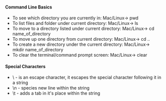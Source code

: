 #### Command Line Basics
- To see which directory you are currently in: Mac/Linux-> pwd
- To list files and folder under current directory: Mac/Linux-> ls
- To move to a directory listed under current directory: Mac/Linux-> cd name_of_directory
- To move up one directory from current directory: Mac/Linux-> cd ..
- To create a new directory under the current directory: Mac/Linux-> mkdir name_of_directory
- To clear the terminal/command prompt screen: Mac/Linux-> clear

#### Special Characters
- \ - is an escape character, it escapes the special character following it in a string
- \n - species new line within the string
- \t - adds a tab in it's place within the string
